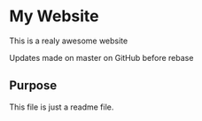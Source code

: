 # My Website

This is a realy awesome website

Updates made on master on GitHub before rebase

## Purpose

This file is just a readme file.
